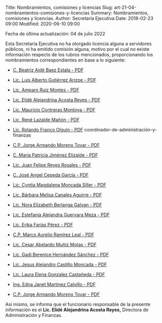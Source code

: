 Title: Nombramientos, comisiones y licencias
Slug: art-21-04-nombramientos-comisiones-y-licencias
Summary: Nombramientos, comisiones y licencias.
Author: Secretaría Ejecutiva
Date: 2018-02-23 09:00
Modified: 2020-06-10 09:00


Fecha de última actualización: 04 de julio 2022


Esta Secretaría Ejecutiva no ha otorgado licencia alguna a servidores públicos, ni ha emitido comisión alguna, motivo por el cual no existe información respecto de los rubros mencionados, proporcionando los nombramientos correspondientes en base a lo siguiente:


* [C. Beatriz Aidé Baez Estala - PDF](nombramiento-organo-control-interno.pdf)
* [Lic. Luis Alberto Gutiérrez Arizpe - PDF](nombramiento-diagnostico-y-politicas-publicas.pdf)
* [Lic. Amparo Ruiz Montes - PDF](nombramiento-vinculacion-interinstitucional.pdf)
* [Lic. Elidé Alejandrina Acosta Reyes - PDF](nombramiento-administracion-y-finanzas.pdf)
* [Lic. Mauricio Contreras Montoya - PDF](nombramiento-asuntos-juridicos.pdf)
* [Lic. René Lazalde Mañón - PDF](nombramiento-sistemas-de-informacion.pdf)
* [Lic. Rolando Franco Olguín - PDF](ROLANDO-FRANCO-OLGUIN.pdf)
coordinador-de-administración-y-finanzas
* [C.P. Jorge Armando Moreno Tovar - PDF](coordinador-de-administración-y-finanzas.pdf)
* [C. María Patricia Jiménez Elizalde - PDF](aux-de-adquisiciones-y-patrmonio.pdf)
* [Lic. Juan Felipe Reyes Rosales - PDF](Auxiliar-de-Contabilidad.pdf)
* [C. José Angel Cepeda García - PDF](Auxiliar-Adquisiciones-y-Patrimonio.pdf)
* [Lic. Cyntia Magdalena Moncada Siller - PDF](Coordinadora-Unidad-Comunicacion-Social.pdf)
* [Lic. Bárbara Melisa Canales Aguirre - PDF](Jefa-Administracion.pdf)
* [Lic. Nora Elizabeth Berlanga Galvan - PDF](Jefa-Diagnostico-Politicas-Publicas.pdf)
* [Lic. Estefanía Alejandra Guervara Meza - PDF](Jefa-Vinculacion-Interinstitucional.pdf)
* [Lic. Erika Farías Pérez - PDF](Jefe-de-Datos.pdf)
* [C.P. Marco Aurelio Ramírez Leal - PDF](Jefe-Capital-Humano.pdf)
* [Lic. Cesar Abelardo Muñiz Motas - PDF](Jefe-Unidad-Sistemas-Informacion.pdf)
* [Lic. Gadi Berenice Hernández Sánchez - PDF](Recepcionista.pdf)
* [Lic. Jesus Alejandro Castillo Moncada - PDF](Subdirector-Adquisiciones-Patrimonio.pdf)
* [Lic. Laura Elena Gonzalez Castañeda - PDF](Subdirectora-Procesos-Normativos.pdf)
* [Ing. Edna Janet Martinez Calvillo - PDF](Subdirectora-Sistemas.pdf)

* [C.P. Jorge Armando Moreno Tovar - PDF](coordinador-de-administración-y-finanzas.pdf)

Así mismo, se informa que el funcionario responsable de la presente información es el **Lic. Elidé Alejandrina Acosta Reyes,** Directora de Administración y Finanzas.
